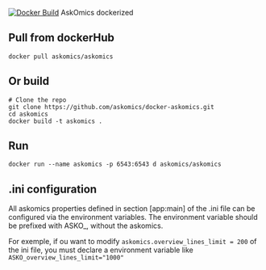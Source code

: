 [![Docker Build](https://img.shields.io/docker/pulls/askomics/askomics.svg)](https://hub.docker.com/r/askomics/askomics/)
AskOmics dockerized


## Pull from dockerHub

    docker pull askomics/askomics

## Or build

    # Clone the repo
    git clone https://github.com/askomics/docker-askomics.git
    cd askomics
    docker build -t askomics .

## Run

    docker run --name askomics -p 6543:6543 d askomics/askomics


## .ini configuration

All askomics properties defined in section [app:main] of the .ini file can be configured via the environment variables. The environment variable should be prefixed with ASKO_, without the askomics.

For exemple, if ou want to modify `askomics.overview_lines_limit = 200` of the ini file, you must declare a environment variable like `ASKO_overview_lines_limit="1000"`
